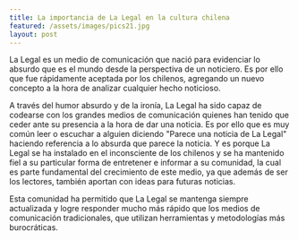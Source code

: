 ```yaml
---
title: La importancia de La Legal en la cultura chilena
featured: /assets/images/pics21.jpg
layout: post
---
```


<p>La Legal es un medio de comunicación que nació para evidenciar lo absurdo que es el mundo desde la perspectiva de un noticiero. Es por ello que fue rápidamente aceptada por los chilenos, agregando un nuevo concepto a la hora de analizar cualquier hecho noticioso.

A través del humor absurdo y de la ironía, La Legal ha sido capaz de codearse con los grandes medios de comunicación quienes han tenido que ceder ante su presencia a la hora de dar una noticia. Es por ello que es muy común leer o escuchar a alguien diciendo "Parece una noticia de La Legal" haciendo referencia a lo absurda que parece la noticia. Y es porque La Legal se ha instalado en el inconsciente de los chilenos y se ha mantenido fiel a su particular forma de entretener e informar a su comunidad, la cual es parte fundamental del crecimiento de este medio, ya que además de ser los lectores, también aportan con ideas para futuras noticias.

Esta comunidad ha permitido que La Legal se mantenga siempre actualizada y logre responder mucho más rápido que los medios de comunicación tradicionales, que utilizan herramientas y metodologías más burocráticas.
</p>
